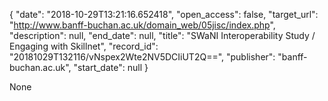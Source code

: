 {
  "date": "2018-10-29T13:21:16.652418", 
  "open_access": false, 
  "target_url": "http://www.banff-buchan.ac.uk/domain_web/05jisc/index.php", 
  "description": null, 
  "end_date": null, 
  "title": "SWaNI Interoperability Study / Engaging with Skillnet", 
  "record_id": "20181029T132116/vNspex2Wte2NV5DCIiUT2Q==", 
  "publisher": "banff-buchan.ac.uk", 
  "start_date": null
}

None